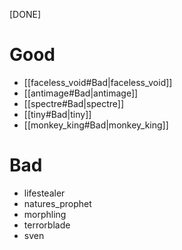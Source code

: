 [DONE]
# Good
- [[faceless_void#Bad|faceless_void]]
- [[antimage#Bad|antimage]]
- [[spectre#Bad|spectre]]
- [[tiny#Bad|tiny]]
- [[monkey_king#Bad|monkey_king]]
# Bad
- lifestealer
- natures_prophet
- morphling
- terrorblade
- sven